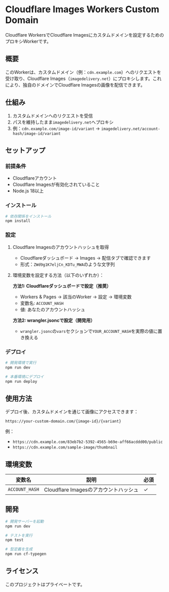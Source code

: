 # Cloudflare Images Workers Custom Domain

Cloudflare WorkersでCloudflare Imagesにカスタムドメインを設定するためのプロキシWorkerです。

## 概要

このWorkerは、カスタムドメイン（例：`cdn.example.com`）へのリクエストを受け取り、Cloudflare Images（`imagedelivery.net`）にプロキシします。これにより、独自のドメインでCloudflare Imagesの画像を配信できます。

## 仕組み

1. カスタムドメインへのリクエストを受信
2. パスを維持したまま`imagedelivery.net`へプロキシ
3. 例：`cdn.example.com/image-id/variant` → `imagedelivery.net/account-hash/image-id/variant`

## セットアップ

### 前提条件

- Cloudflareアカウント
- Cloudflare Imagesが有効化されていること
- Node.js 18以上

### インストール

```bash
# 依存関係をインストール
npm install
```

### 設定

1. Cloudflare Imagesのアカウントハッシュを取得
   - Cloudflareダッシュボード → Images → 配信タブで確認できます
   - 形式：`ZWd9g1K7eljCn_KDTu_MWA`のような文字列

2. 環境変数を設定する方法（以下のいずれか）：

   **方法1: Cloudflareダッシュボードで設定（推奨）**
   - Workers & Pages → 該当のWorker → 設定 → 環境変数
   - 変数名: `ACCOUNT_HASH`
   - 値: あなたのアカウントハッシュ

   **方法2: wrangler.jsoncで設定（開発用）**
   - `wrangler.jsonc`の`vars`セクションで`YOUR_ACCOUNT_HASH`を実際の値に置き換える

### デプロイ

```bash
# 開発環境で実行
npm run dev

# 本番環境にデプロイ
npm run deploy
```

## 使用方法

デプロイ後、カスタムドメインを通じて画像にアクセスできます：

```
https://your-custom-domain.com/{image-id}/{variant}
```

例：
- `https://cdn.example.com/83eb7b2-5392-4565-b69e-aff66acddd00/public`
- `https://cdn.example.com/sample-image/thumbnail`

## 環境変数

| 変数名 | 説明 | 必須 |
|--------|------|------|
| `ACCOUNT_HASH` | Cloudflare Imagesのアカウントハッシュ | ✓ |

## 開発

```bash
# 開発サーバーを起動
npm run dev

# テストを実行
npm test

# 型定義を生成
npm run cf-typegen
```

## ライセンス

このプロジェクトはプライベートです。